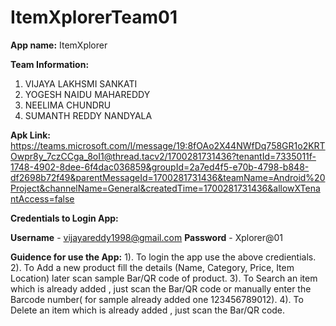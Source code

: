 # ItemXplorerTeam01
**App name:** ItemXplorer


**Team Information:**
1. VIJAYA LAKHSMI SANKATI
2. YOGESH NAIDU MAHAREDDY
3. NEELIMA CHUNDRU
4. SUMANTH REDDY NANDYALA


**Apk  Link:** https://teams.microsoft.com/l/message/19:8fOAo2X44NWfDq758GR1o2KRTOwpr8y_7czCCga_8oI1@thread.tacv2/1700281731436?tenantId=7335011f-1748-4902-8dee-6f4dac036859&groupId=2a7ed4f5-e70b-4798-b848-df2698b72f49&parentMessageId=1700281731436&teamName=Android%20Project&channelName=General&createdTime=1700281731436&allowXTenantAccess=false



**Credentials to Login App:**

**Username** - vijayareddy1998@gmail.com
**Password** - Xplorer@01

**Guidence for use the App:**
1). To login the app use the above credientials.
2). To Add a new product fill the details (Name, Category, Price, Item Location) later scan sample Bar/QR code of product.
3). To Search an item which is already added , just scan the Bar/QR code or manually enter the  Barcode number( for sample already added one 123456789012).
4). To Delete an item which is already added , just scan the Bar/QR code.
